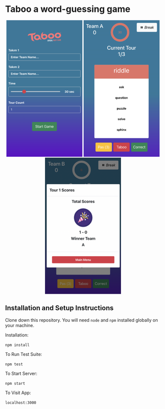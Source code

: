 # Taboo a word-guessing game

<p align="center">
    <img src="public/game-menu.png" height="440" />
    <img src="public/game-inside.png" height="440" />
    <img src="public/game-score.png" height="440" />
</p>

## Installation and Setup Instructions


Clone down this repository. You will need `node` and `npm` installed globally on your machine.  

Installation:

`npm install`  

To Run Test Suite:  

`npm test`  

To Start Server:

`npm start`  

To Visit App:

`localhost:3000`  